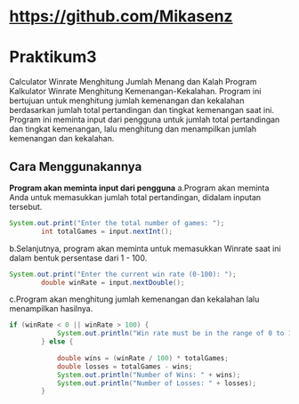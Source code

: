 # https://github.com/Mikasenz
# Praktikum3

Calculator Winrate Menghitung Jumlah Menang dan Kalah
Program Kalkulator Winrate Menghitung  Kemenangan-Kekalahan. Program ini bertujuan untuk menghitung jumlah kemenangan dan kekalahan berdasarkan jumlah total pertandingan dan tingkat kemenangan saat ini. Program ini meminta input dari pengguna untuk jumlah total pertandingan dan tingkat kemenangan, lalu menghitung dan menampilkan jumlah kemenangan dan kekalahan.

## Cara Menggunakannya 

**Program akan meminta input dari pengguna**
a.Program akan meminta Anda untuk memasukkan jumlah total pertandingan, didalam inputan tersebut.
```java
System.out.print("Enter the total number of games: ");
        int totalGames = input.nextInt();
```

b.Selanjutnya, program akan meminta untuk memasukkan Winrate saat ini dalam bentuk persentase dari 1 - 100.
```java
System.out.print("Enter the current win rate (0-100): ");
        double winRate = input.nextDouble();
```

c.Program akan menghitung jumlah kemenangan dan kekalahan lalu menampilkan hasilnya.
```java
if (winRate < 0 || winRate > 100) {
            System.out.println("Win rate must be in the range of 0 to 100.");
        } else {
            
            double wins = (winRate / 100) * totalGames;
            double losses = totalGames - wins;
            System.out.println("Number of Wins: " + wins);
            System.out.println("Number of Losses: " + losses);
        }
```
